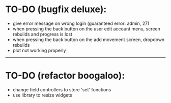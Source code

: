 # TO-DO (bugfix deluxe):

* give error message on wrong login (guaranteed error: admin, 27)
* when pressing the back button on the user edit account menu, screen rebuilds and
  progress is lost
* when pressing the back button on the add movement screen, dropdown rebuilds
* plot not working properly

***

# TO-DO (refactor boogaloo):

* change field controllers to store 'set' functions
* use library to resize widgets